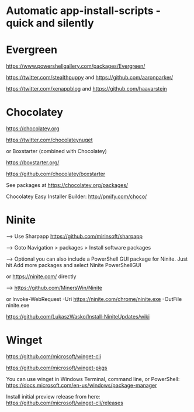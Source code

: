 # Automatic app-install-scripts - quick and silently

# Evergreen
https://www.powershellgallery.com/packages/Evergreen/

https://twitter.com/stealthpuppy and https://github.com/aaronparker/

https://twitter.com/xenappblog and https://github.com/haavarstein

# Chocolatey

https://chocolatey.org 

https://twitter.com/chocolateynuget

or Boxstarter (combined with Chocolatey)  

https://boxstarter.org/ 

https://github.com/chocolatey/boxstarter

See packages at https://chocolatey.org/packages/

Chocolatey Easy Installer Builder: http://pmify.com/choco/


# Ninite 

--> Use Sharpapp https://github.com/mirinsoft/sharpapp 

--> Goto Navigation > packages > Install software packages

--> Optional you can also include a PowerShell GUI package for Ninite. Just hit Add more packages and select Ninite PowerShellGUI

or https://ninite.com/ directly

--> https://github.com/MinersWin/Ninite

or Invoke-WebRequest -Uri https://ninite.com/chrome/ninite.exe -OutFile ninite.exe

https://github.com/LukaszWasko/Install-NiniteUpdates/wiki

# Winget

https://github.com/microsoft/winget-cli

https://github.com/microsoft/winget-pkgs

You can use winget in Windows Terminal, command line, or PowerShell: https://docs.microsoft.com/en-us/windows/package-manager

Install initial preview release from here: https://github.com/microsoft/winget-cli/releases

